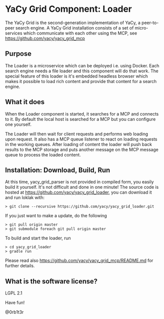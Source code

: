 # YaCy Grid Component: Loader

The YaCy Grid is the second-generation implementation of YaCy, a peer-to-peer search engine.
A YaCy Grid installation consists of a set of micro-services which communicate with each other
using the MCP, see https://github.com/yacy/yacy_grid_mcp

## Purpose

The Loader is a microservice which can be deployed i.e. using Docker.
Each search engine needs a file loader and this component will do that work.
The special feature of this loader is it's embedded headless browser which makes
it possible to load rich content and provide that content for a search engine.

## What it does

When the Loader component is started, it searches for a MCP and connects to it.
By default the local host is searched for a MCP but you can configure one yourself.

The Loader will then wait for client requests and performs web loading upon request.
It also has a MCP queue listener to react on loading requests in the working queues.
After loading of content the loader will push back results to the MCP storage and puts
another message on the MCP message queue to process the loaded content.

## Installation: Download, Build, Run
At this time, yacy_grid_parser is not provided in compiled form, you easily build it yourself. It's not difficult and done in one minute! The source code is hosted at https://github.com/yacy/yacy_grid_loader, you can download it and run loklak with:

    > git clone --recursive https://github.com/yacy/yacy_grid_loader.git

If you just want to make a update, do the following

    > git pull origin master
    > git submodule foreach git pull origin master

To build and start the loader, run

    > cd yacy_grid_loader
    > gradle run

Please read also https://github.com/yacy/yacy_grid_mcp/README.md for further details.

## What is the software license?
LGPL 2.1

Have fun!

@0rb1t3r
